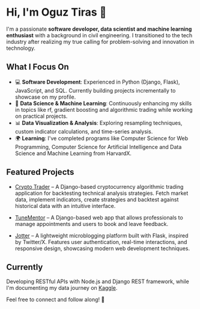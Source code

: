 # Hi, I'm Oguz Tiras 👋
I'm a passionate **software developer, data scientist and machine learning enthusiast** with a background in civil engineering. I transitioned to the tech industry after realizing my true calling for problem-solving and innovation in technology.

## What I Focus On
- 💻 **Software Development**: Experienced in Python (Django, Flask), JavaScript, and SQL. Currently building projects incrementally to showcase on my profile. 
- 🌟 **Data Science & Machine Learning**: Continuously enhancing my skills in topics like rf, gradient boosting and algorithmic trading while working on practical projects.   
- 📊 **Data Visualization & Analysis**: Exploring resampling techniques, custom indicator calculations, and time-series analysis.  
- 🌍 **Learning**: I've completed programs like Computer Science for Web Programming, Computer Science for Artificial Intelligence and Data Science and Machine Learning from HarvardX.

## Featured Projects
- [Crypto Trader](https://github.com/oguztiras/crypto_trader) – A Django-based cryptocurrency algorithmic trading application for backtesting technical analysis strategies. Fetch market data, implement indicators, create strategies and backtest against historical data with an intuitive interface.

- [TuneMentor](https://www.github.com/oguztiras/melodify) – A Django-based web app that allows professionals to manage appointments and users to book and leave feedback.

- [Jotter](https://github.com/oguztiras/jotter) – A lightweight microblogging platform built with Flask, inspired by Twitter/X. Features user authentication, real-time interactions, and responsive design, showcasing modern web development techniques.

## Currently
Developing RESTful APIs with Node.js and Django REST framework, while I'm documenting my data journey on [Kaggle](https://www.kaggle.com/ouztra).  

Feel free to connect and follow along! 🚀
